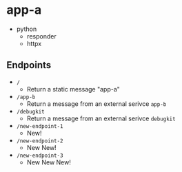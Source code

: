 # app-a
* python
  * responder
  * httpx

## Endpoints
* `/`
  * Return a static message "app-a"
* `/app-b`
  * Return a message from an external serivce `app-b`
* `/debugkit`
  * Return a message from an external serivce `debugkit`
* `/new-endpoint-1`
  * New!
* `/new-endpoint-2`
  * New New!
* `/new-endpoint-3`
  * New New New!

